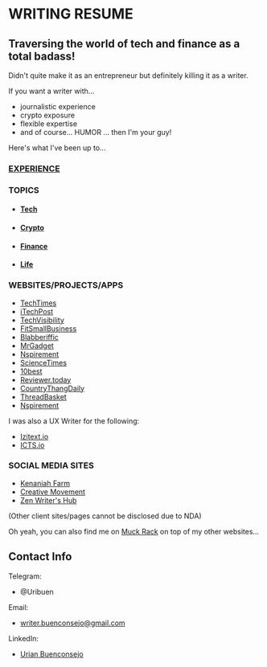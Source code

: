 # WRITING RESUME

## Traversing the world of tech and finance as a total badass!

Didn't quite make it as an entrepreneur but definitely killing it as a writer.

If you want a writer with...
- journalistic experience
- crypto exposure
- flexible expertise
- and of course... HUMOR
... then I'm your guy!

Here's what I've been up to...

### [EXPERIENCE](myexperience.github.io)
### TOPICS
- #### [Tech](techexperience.github.io)
- #### [Crypto](cryptoexperience.github.io)
- #### [Finance](financeexperience.github.io)
- #### [Life](lifeexperience.github.io)

### WEBSITES/PROJECTS/APPS
- [TechTimes](https://www.techtimes.com/reporters/urian-b)
- [iTechPost](https://www.itechpost.com/reporters/urian-buenconsejo)
- [TechVisibility](https://www.techvisibility.com/author/uri)
- [FitSmallBusiness](https://fitsmallbusiness.com/author/urianfitsmallbusiness-com/)
- [Blabberiffic](https://www.blabberific.com/authors/urian.html)
- [MrGadget](https://mrgadget.com.au/tech-news/)
- [Nspirement](https://www.nspirement.com/author/urian-b)
- [ScienceTimes](https://www.sciencetimes.com/reporters/urian-b)
- [10best](https://www.10best.cc/)
- [Reviewer.today](https://www.reviewer.today/)
- [CountryThangDaily](https://www.countrythangdaily.com/)
- [ThreadBasket](https://threadbasket.com/blog/)
- [Nspirement](https://www.nspirement.com/author/mike-w)

I was also a UX Writer for the following:
- [Izitext.io](https://izitext.io/)
- [ICTS.io](https://icts.io/)

### SOCIAL MEDIA SITES
- [Kenaniah Farm](https://www.facebook.com/KenaniahFarm)
- [Creative Movement](https://www.facebook.com/CreativeMovementPH)
- [Zen Writer's Hub](https://www.facebook.com/ZenWritersHub/?ref=pages_you_manage)

(Other client sites/pages cannot be disclosed due to NDA)

Oh yeah, you can also find me on [Muck Rack](https://muckrack.com/urian-buenconsejo/articles) on top of my other websites... 

## Contact Info
Telegram:
- @Uribuen

Email:
- writer.buenconsejo@gmail.com

LinkedIn:
- [Urian Buenconsejo](https://www.linkedin.com/in/urian-buenconsejo-097812150/)

